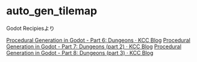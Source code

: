 # auto_gen_tilemap

Godot Recipiesより

[Procedural Generation in Godot - Part 6: Dungeons · KCC Blog](https://kidscancode.org/blog/2018/12/godot3_procgen6/)
[Procedural Generation in Godot - Part 7: Dungeons (part 2) · KCC Blog](https://kidscancode.org/blog/2018/12/godot3_procgen7/)
[Procedural Generation in Godot - Part 8: Dungeons (part 3) · KCC Blog](https://kidscancode.org/blog/2018/12/godot3_procgen8/)

